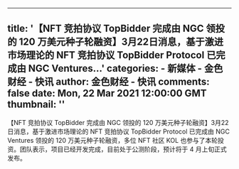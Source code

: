 
---
title: '【NFT 竞拍协议 TopBidder 完成由 NGC 领投的 120 万美元种子轮融资】3月22日消息，基于激进市场理论的 NFT 竞拍协议 TopBidder Protocol 已完成由 NGC Ventures...'
categories: 
    - 新媒体
    - 金色财经 - 快讯
author: 金色财经 - 快讯
comments: false
date: Mon, 22 Mar 2021 12:00:00 GMT
thumbnail: ''
---

<div>   
【NFT 竞拍协议 TopBidder 完成由 NGC 领投的 120 万美元种子轮融资】3月22日消息，基于激进市场理论的 NFT 竞拍协议 TopBidder Protocol 已完成由 NGC Ventures 领投的 120 万美元种子轮融资，多位 NFT 社区 KOL 也参与了本轮投资。团队表示，项目已经开发完成，目前处于公测阶段，预计将于 4 月上旬正式发布。  
</div>
            